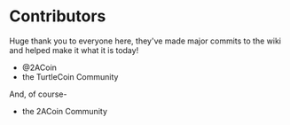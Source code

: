 # Contributors

Huge thank you to everyone here, they've made major commits to the wiki and helped make it what it is today!

* @2ACoin
* the TurtleCoin Community

And, of course-

* the 2ACoin Community
